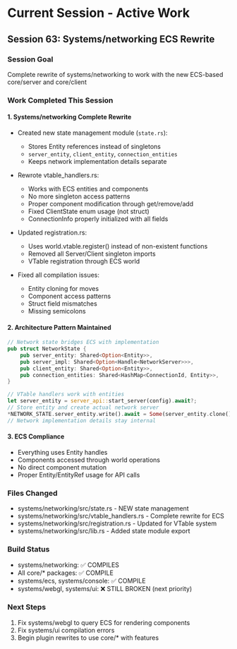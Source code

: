 # Current Session - Active Work

## Session 63: Systems/networking ECS Rewrite

### Session Goal
Complete rewrite of systems/networking to work with the new ECS-based core/server and core/client

### Work Completed This Session

#### 1. Systems/networking Complete Rewrite
- Created new state management module (`state.rs`):
  - Stores Entity references instead of singletons
  - `server_entity`, `client_entity`, `connection_entities`
  - Keeps network implementation details separate

- Rewrote vtable_handlers.rs:
  - Works with ECS entities and components
  - No more singleton access patterns
  - Proper component modification through get/remove/add
  - Fixed ClientState enum usage (not struct)
  - ConnectionInfo properly initialized with all fields

- Updated registration.rs:
  - Uses world.vtable.register() instead of non-existent functions
  - Removed all Server/Client singleton imports
  - VTable registration through ECS world

- Fixed all compilation issues:
  - Entity cloning for moves
  - Component access patterns
  - Struct field mismatches
  - Missing semicolons

#### 2. Architecture Pattern Maintained

```rust
// Network state bridges ECS with implementation
pub struct NetworkState {
    pub server_entity: Shared<Option<Entity>>,
    pub server_impl: Shared<Option<Handle<NetworkServer>>>,
    pub client_entity: Shared<Option<Entity>>,
    pub connection_entities: Shared<HashMap<ConnectionId, Entity>>,
}

// VTable handlers work with entities
let server_entity = server_api::start_server(config).await?;
// Store entity and create actual network server
*NETWORK_STATE.server_entity.write().await = Some(server_entity.clone());
// Network implementation details stay internal
```

#### 3. ECS Compliance
- Everything uses Entity handles
- Components accessed through world operations
- No direct component mutation
- Proper Entity/EntityRef usage for API calls

### Files Changed
- systems/networking/src/state.rs - NEW state management
- systems/networking/src/vtable_handlers.rs - Complete rewrite for ECS
- systems/networking/src/registration.rs - Updated for VTable system
- systems/networking/src/lib.rs - Added state module export

### Build Status
- systems/networking: ✅ COMPILES
- All core/* packages: ✅ COMPILE
- systems/ecs, systems/console: ✅ COMPILE
- systems/webgl, systems/ui: ❌ STILL BROKEN (next priority)

### Next Steps
1. Fix systems/webgl to query ECS for rendering components
2. Fix systems/ui compilation errors
3. Begin plugin rewrites to use core/* with features